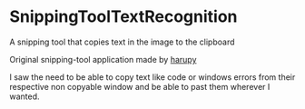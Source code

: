 # SnippingToolTextRecognition
A snipping tool that copies text in the image to the clipboard

Original snipping-tool application made by [harupy](https://github.com/harupy/snipping-tool)

I saw the need to be able to copy text like code or windows errors from their respective non copyable window and be able to past them wherever I wanted.
